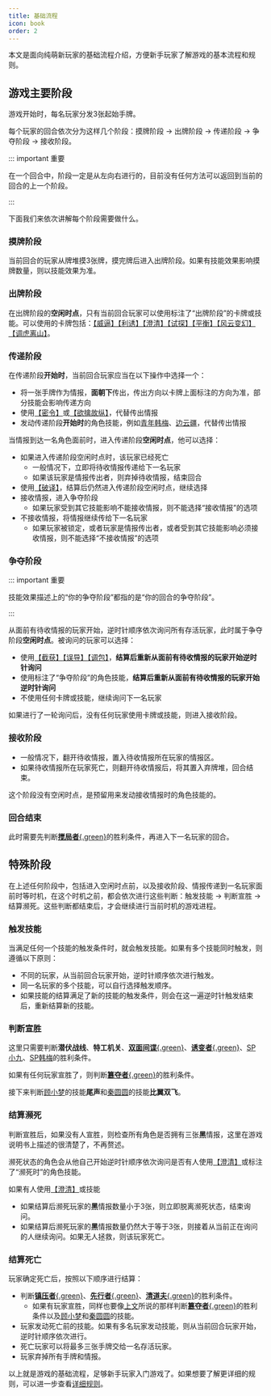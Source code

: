```yaml
---
title: 基础流程
icon: book
order: 2
---
```


本文是面向纯萌新玩家的基础流程介绍，方便新手玩家了解游戏的基本流程和规则。

## 游戏主要阶段

游戏开始时，每名玩家分发3张起始手牌。

每个玩家的回合依次分为这样几个阶段：摸牌阶段 &rarr; 出牌阶段 &rarr; 传递阶段 &rarr; 争夺阶段 &rarr; 接收阶段。

::: important 重要

在一个回合中，阶段一定是从左向右进行的，目前没有任何方法可以返回到当前的回合的上一个阶段。

:::

下面我们来依次讲解每个阶段需要做什么。

### 摸牌阶段

<Badge text="仅当前回合玩家" type="info" vertical="baseline" /> 当前回合的玩家从牌堆摸3张牌，摸完牌后进入出牌阶段。如果有技能效果影响摸牌数量，则以技能效果为准。

### 出牌阶段

<Badge text="仅当前回合玩家" type="info" vertical="baseline" /> 在出牌阶段的**空闲时点**，只有当前回合玩家可以使用标注了“出牌阶段”的卡牌或技能。可以使用的卡牌包括：[【威逼】](../card/card.md)[【利诱】](../card/card.md)[【澄清】](../card/card.md)[【试探】](../card/card.md)[【平衡】](../card/card.md)[【风云变幻】](../card/card.md)[【调虎离山】](../card/card.md)。

### 传递阶段

<Badge text="仅当前回合玩家" type="info" vertical="baseline" /> 在传递阶段**开始时**，当前回合玩家应当在以下操作中选择一个：
- 将一张手牌作为情报，**面朝下**传出，传出方向以卡牌上面标注的方向为准，部分技能会影响传递方向
- 使用[【密令】](../card/card.md)或[【欲擒故纵】](../card/card.md)，代替传出情报
- 发动传递阶段**开始时**的角色技能，例如[青年韩梅](../skills/extend1.html#h-韩梅-特务学员)、[边云疆](../skills/extend2.html#b-边云疆-军人)，代替传出情报

<Badge text="仅待收情报所在玩家" type="note" vertical="baseline" /> 当情报到达一名角色面前时，进入传递阶段**空闲时点**，他可以选择：
- 如果进入传递阶段空闲时点时，该玩家已经死亡
  - 一般情况下，立即将待收情报传递给下一名玩家
  - 如果该玩家是情报传出者，则弃掉待收情报，结束回合
- 使用[【破译】](../card/card.md)，结算后仍然进入传递阶段空闲时点，继续选择
- 接收情报，进入争夺阶段
  - 如果玩家受到其它技能影响不能接收情报，则不能选择“接收情报”的选项
- 不接收情报，将情报继续传给下一名玩家
  - 如果玩家被锁定，或者玩家是情报传出者，或者受到其它技能影响必须接收情报，则不能选择“不接收情报”的选项

### 争夺阶段

::: important 重要

技能效果描述上的“你的争夺阶段”都指的是“你的回合的争夺阶段”。

:::

<Badge text="仅被询问的玩家" type="note" vertical="baseline" /> 从面前有待收情报的玩家开始，逆时针顺序依次询问所有存活玩家，此时属于争夺阶段**空闲时点**。被询问的玩家可以选择：
- 使用[【截获】](../card/card.md)[【误导】](../card/card.md)[【调包】](../card/card.md)，**结算后重新从面前有待收情报的玩家开始逆时针询问**
- 使用标注了“争夺阶段”的角色技能，**结算后重新从面前有待收情报的玩家开始逆时针询问**
- 不使用任何卡牌或技能，继续询问下一名玩家

如果进行了一轮询问后，没有任何玩家使用卡牌或技能，则进入接收阶段。

### 接收阶段

- 一般情况下，翻开待收情报，置入待收情报所在玩家的情报区。
- 如果待收情报所在玩家死亡，则翻开待收情报后，将其置入弃牌堆，回合结束。

这个阶段没有空闲时点，是预留用来发动接收情报时的角色技能的。

### 回合结束

此时需要先判断[**搅局者**{.green}](../card/secret_task.md)的胜利条件，再进入下一名玩家的回合。

## 特殊阶段

在上述任何阶段中，包括进入空闲时点前，以及接收阶段、情报传递到一名玩家面前时等时机，在这个时机之前，都会依次进行这些判断：触发技能 &rarr; 判断宣胜 &rarr; 结算濒死。这些判断都结束后，才会继续进行当前时机的游戏进程。

### 触发技能

当满足任何一个技能的触发条件时，就会触发技能。如果有多个技能同时触发，则遵循以下原则：
- 不同的玩家，从当前回合玩家开始，逆时针顺序依次进行触发。
- 同一名玩家的多个技能，可以自行选择触发顺序。
- 如果技能的结算满足了新的技能的触发条件，则会在这一遍逆时针触发结束后，重新结算新的技能。

### 判断宣胜

这里只需要判断**潜伏战线**、**特工机关**、[**双面间谍**{.green}](../card/secret_task.md)、[**诱变者**{.green}](../card/secret_task.md)、[SP小九](../skills/extend2.md#x-小九-sp-情报站长)、[SP韩梅](../skills/extend2.md#h-韩梅-sp-军统特务)的胜利条件。

如果有任何玩家宣胜了，则判断[**簒夺者**{.green}](../card/secret_task.md)的胜利条件。

接下来判断[顾小梦](../skills/base.md#g-顾小梦-译电科科员)的技能**尾声**和[秦圆圆](../skills/extend1.md#q-秦圆圆-风尘侠女)的技能**比翼双飞**。

### 结算濒死

判断宣胜后，如果没有人宣胜，则检查所有角色是否拥有三张**黑**情报，这里在游戏说明书上描述的很清楚了，不再赘述。

濒死状态的角色会从他自己开始逆时针顺序依次询问是否有人使用[【澄清】](../card/card.md)或标注了“濒死时”的角色技能。

如果有人使用[【澄清】](../card/card.md)或技能
- 如果结算后濒死玩家的**黑**情报数量小于3张，则立即脱离濒死状态，结束询问。
- 如果结算后濒死玩家的**黑**情报数量仍然大于等于3张，则接着从当前正在询问的人继续询问。如果无人拯救，则该玩家死亡。

### 结算死亡

玩家确定死亡后，按照以下顺序进行结算：
- 判断[**镇压者**{.green}](../card/secret_task.md)、[**先行者**{.green}](../card/secret_task.md)、[**清道夫**{.green}](../card/secret_task.md)的胜利条件。
  - 如果有玩家宣胜，同样也要像[上文](#判断宣胜)所说的那样判断[**簒夺者**{.green}](../card/secret_task.md)的胜利条件以及[顾小梦](../skills/base.md#g-顾小梦-译电科科员)和[秦圆圆](../skills/extend1.md#q-秦圆圆-风尘侠女)的技能。
- 玩家发动死亡前的技能。如果有多名玩家发动技能，则从当前回合玩家开始，逆时针顺序依次进行。
- 死亡玩家可以将最多三张手牌交给一名存活玩家。
- 玩家弃掉所有手牌和情报。

以上就是游戏的基础流程，足够新手玩家入门游戏了。如果想要了解更详细的规则，可以进一步查看[详细规则](detail_rules.md)。